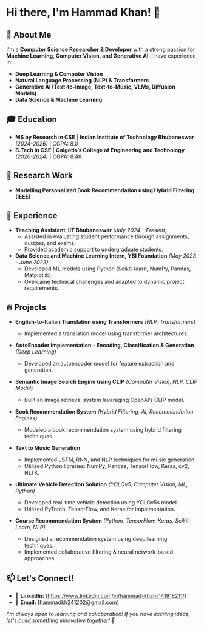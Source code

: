 # Hi there, I'm Hammad Khan! 👋

## 🚀 About Me
I'm a **Computer Science Researcher & Developer** with a strong passion for **Machine Learning, Computer Vision, and Generative AI**. I have experience in:
- **Deep Learning & Computer Vision**
- **Natural Language Processing (NLP) & Transformers**
- **Generative AI (Text-to-Image, Text-to-Music, VLMs, Diffusion Models)**
- **Data Science & Machine Learning**

## 🎓 Education
- **MS by Research in CSE** | **Indian Institute of Technology Bhubaneswar** *(2024-2026)* | CGPA: 8.0
- **B.Tech in CSE** | **Galgotia’s College of Engineering and Technology** *(2020-2024)* | CGPA: 8.48

## 🔬 Research Work
- **Modelling Personalized Book Recommendation using Hybrid Filtering (IEEE)**

## 💼 Experience
- **Teaching Assistant, IIT Bhubaneswar** *(July 2024 – Present)*
  - Assisted in evaluating student performance through assignments, quizzes, and exams.
  - Provided academic support to undergraduate students.
- **Data Science and Machine Learning Intern, YBI Foundation** *(May 2023 - June 2023)*
  - Developed ML models using Python (Scikit-learn, NumPy, Pandas, Matplotlib).
  - Overcame technical challenges and adapted to dynamic project requirements.

## 🔥 Projects

- **English-to-Italian Translation using Transformers** *(NLP, Transformers)*
  - Implemented a translation model using transformer architectures.

- **AutoEncoder Implementation - Encoding, Classification & Generation** *(Deep Learning)*
  - Developed an autoencoder model for feature extraction and generation.

- **Semantic Image Search Engine using CLIP** *(Computer Vision, NLP, CLIP Model)*
  - Built an image retrieval system leveraging OpenAI’s CLIP model.

- **Book Recommendation System** *(Hybrid Filtering, AI, Recommendation Engines)*
  - Modeled a book recommendation system using hybrid filtering techniques.
- **Text to Music Generation**
  - Implemented LSTM, RNN, and NLP techniques for music generation.
  - Utilized Python libraries: NumPy, Pandas, TensorFlow, Keras, cv2, NLTK.

- **Ultimate Vehicle Detection Solution** *(YOLOv5, Computer Vision, ML, Python)*
  - Developed real-time vehicle detection using YOLOv5s model.
  - Utilized PyTorch, TensorFlow, and Keras for implementation.
  
- **Course Recommendation System** *(Python, TensorFlow, Keras, Scikit-Learn, NLP)*
  - Designed a recommendation system using deep learning techniques.
  - Implemented collaborative filtering & neural network-based approaches.


## 📫 Let's Connect!
- 🔗 **LinkedIn:** [https://www.linkedin.com/in/hammad-khan-141818211/]
- 📧 **Email:** [hammadkh241202@gmail.com]

_I'm always open to learning and collaboration! If you have exciting ideas, let's build something innovative together! 🚀_

